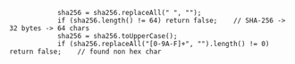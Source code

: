                 sha256 = sha256.replaceAll(" ", "");
                if (sha256.length() != 64) return false;    // SHA-256 -> 32 bytes -> 64 chars
                sha256 = sha256.toUpperCase();
                if (sha256.replaceAll("[0-9A-F]+", "").length() != 0) return false;    // found non hex char